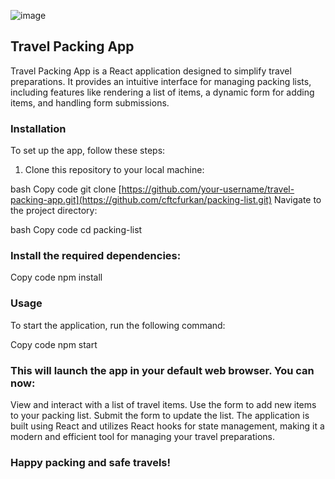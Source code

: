 
![image](https://github.com/cftcfurkan/packing-list/assets/90473630/355cfec7-0387-4309-a53e-513908703bd0)


## Travel Packing App

Travel Packing App is a React application designed to simplify travel preparations. It provides an intuitive interface for managing packing lists, including features like rendering a list of items, a dynamic form for adding items, and handling form submissions.

### Installation

To set up the app, follow these steps:

1. Clone this repository to your local machine:

bash
Copy code
git clone [https://github.com/your-username/travel-packing-app.git](https://github.com/cftcfurkan/packing-list.git)
Navigate to the project directory:

bash
Copy code
cd packing-list

### Install the required dependencies:

Copy code
npm install

### Usage

To start the application, run the following command:

Copy code
npm start


### This will launch the app in your default web browser. You can now:

View and interact with a list of travel items.
Use the form to add new items to your packing list.
Submit the form to update the list.
The application is built using React and utilizes React hooks for state management, making it a modern and efficient tool for managing your travel preparations.

### Happy packing and safe travels!
